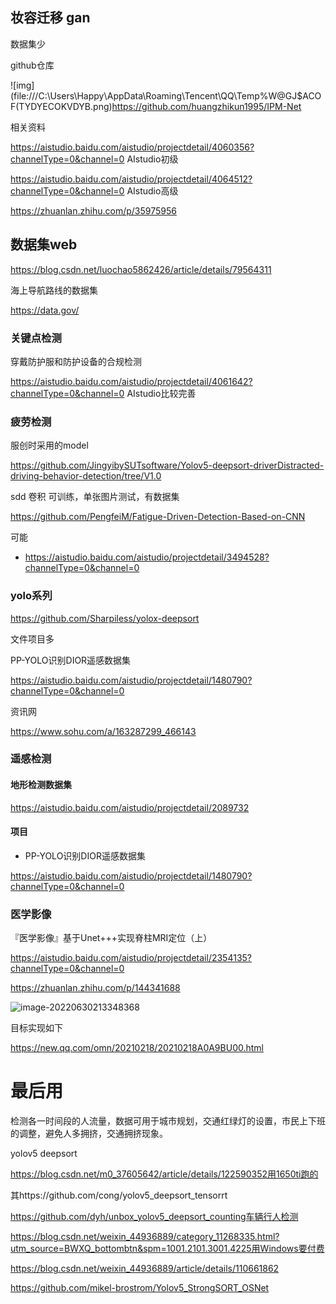 ## 妆容迁移  gan

数据集少

github仓库

![img](file:///C:\Users\Happy\AppData\Roaming\Tencent\QQ\Temp\%W@GJ$ACOF(TYDYECOKVDYB.png)https://github.com/huangzhikun1995/IPM-Net

相关资料

https://aistudio.baidu.com/aistudio/projectdetail/4060356?channelType=0&channel=0  AIstudio初级

https://aistudio.baidu.com/aistudio/projectdetail/4064512?channelType=0&channel=0    AIstudio高级

https://zhuanlan.zhihu.com/p/35975956



## 数据集web

https://blog.csdn.net/luochao5862426/article/details/79564311



海上导航路线的数据集

https://data.gov/



### 关键点检测

穿戴防护服和防护设备的合规检测

https://aistudio.baidu.com/aistudio/projectdetail/4061642?channelType=0&channel=0  AIstudio比较完善





### 疲劳检测

服创时采用的model

https://github.com/JingyibySUTsoftware/Yolov5-deepsort-driverDistracted-driving-behavior-detection/tree/V1.0

sdd 卷积 可训练，单张图片测试，有数据集

https://github.com/PengfeiM/Fatigue-Driven-Detection-Based-on-CNN

可能

- https://aistudio.baidu.com/aistudio/projectdetail/3494528?channelType=0&channel=0

### yolo系列

https://github.com/Sharpiless/yolox-deepsort  

文件项目多

PP-YOLO识别DIOR遥感数据集

https://aistudio.baidu.com/aistudio/projectdetail/1480790?channelType=0&channel=0





资讯网

https://www.sohu.com/a/163287299_466143





### 遥感检测

#### 地形检测数据集

https://aistudio.baidu.com/aistudio/projectdetail/2089732

#### 项目

- PP-YOLO识别DIOR遥感数据集

https://aistudio.baidu.com/aistudio/projectdetail/1480790?channelType=0&channel=0



### 医学影像

『医学影像』基于Unet+++实现脊柱MRI定位（上）

https://aistudio.baidu.com/aistudio/projectdetail/2354135?channelType=0&channel=0



https://zhuanlan.zhihu.com/p/144341688

![image-20220630213348368](C:\Users\Happy\AppData\Roaming\Typora\typora-user-images\image-20220630213348368.png)

目标实现如下

https://new.qq.com/omn/20210218/20210218A0A9BU00.html







# 最后用

检测各一时间段的人流量，数据可用于城市规划，交通红绿灯的设置，市民上下班的调整，避免人多拥挤，交通拥挤现象。

yolov5 deepsort

https://blog.csdn.net/m0_37605642/article/details/122590352用1650ti跑的

其https://github.com/cong/yolov5_deepsort_tensorrt



https://github.com/dyh/unbox_yolov5_deepsort_counting车辆行人检测



https://blog.csdn.net/weixin_44936889/category_11268335.html?utm_source=BWXQ_bottombtn&spm=1001.2101.3001.4225用Windows要付费

https://blog.csdn.net/weixin_44936889/article/details/110661862





https://github.com/mikel-brostrom/Yolov5_StrongSORT_OSNet
